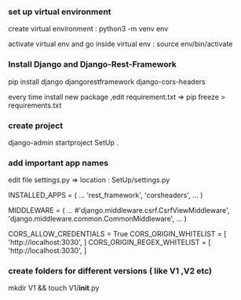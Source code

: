 ### set up virtual environment

create virtual environment : python3 -m venv env

activate virtual env and go inside virtual env : source env/bin/activate





###   Install Django and Django-Rest-Framework
pip install django djangorestframework django-cors-headers

every time install new package ,edit requirement.txt =>
pip freeze > requirements.txt

### create project 

django-admin startproject SetUp .


### add important app names
edit file settings.py => location : SetUp/settings.py

INSTALLED_APPS = (
    ...
    'rest_framework',
    'corsheaders',
    ...
)

MIDDLEWARE = (
    ...
    #'django.middleware.csrf.CsrfViewMiddleware',
    'django.middleware.common.CommonMiddleware',
    ...
)


CORS_ALLOW_CREDENTIALS = True
CORS_ORIGIN_WHITELIST = [
    'http://localhost:3030',
] 
CORS_ORIGIN_REGEX_WHITELIST = [
    'http://localhost:3030',
]

###  create folders for different versions ( like V1 ,V2 etc)

mkdir V1 && touch V1/__init__.py


